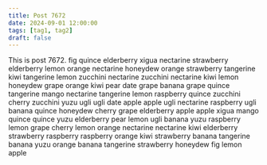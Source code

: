 ```yaml
---
title: Post 7672
date: 2024-09-01 12:00:00
tags: [tag1, tag2]
draft: false
---
```

This is post 7672.
fig
quince
elderberry
xigua
nectarine
strawberry
elderberry
lemon
orange
nectarine
honeydew
orange
strawberry
tangerine
kiwi
tangerine
lemon
zucchini
nectarine
zucchini
nectarine
kiwi
lemon
honeydew
grape
orange
kiwi
pear
date
grape
banana
grape
quince
tangerine
mango
nectarine
tangerine
lemon
raspberry
quince
zucchini
cherry
zucchini
yuzu
ugli
ugli
date
apple
apple
ugli
nectarine
raspberry
ugli
banana
quince
honeydew
cherry
grape
elderberry
apple
apple
xigua
mango
quince
quince
yuzu
elderberry
pear
lemon
ugli
banana
yuzu
raspberry
lemon
grape
cherry
lemon
orange
nectarine
nectarine
kiwi
elderberry
strawberry
raspberry
raspberry
orange
kiwi
strawberry
banana
tangerine
banana
yuzu
orange
banana
tangerine
strawberry
honeydew
fig
lemon
apple
